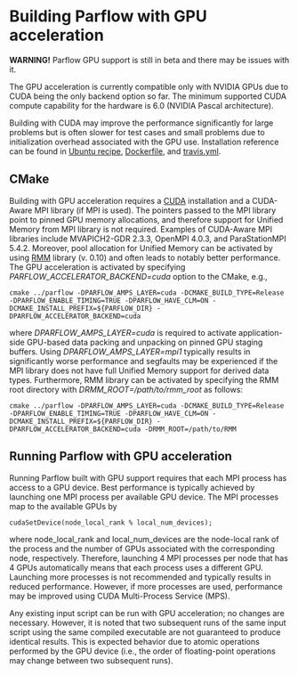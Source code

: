 # Building Parflow with GPU acceleration

**WARNING!** Parflow GPU support is still in beta and there may be issues with it.

The GPU acceleration is currently compatible only with NVIDIA GPUs due to CUDA being the only backend option so far. The minimum supported CUDA compute capability for the hardware is 6.0 (NVIDIA Pascal architecture).

Building with CUDA may improve the performance significantly for large problems but is often slower for test cases and small problems due to initialization overhead associated with the GPU use. Installation reference can be found in [Ubuntu recipe](/cmake/recipes/ubuntu-18.10-CUDA), [Dockerfile](Dockerfile_CUDA), and [travis.yml](.travis.yml).


## CMake

Building with GPU acceleration requires a [CUDA](https://docs.nvidia.com/cuda/cuda-installation-guide-linux/index.html) installation and a CUDA-Aware MPI library (if MPI is used). The pointers passed to the MPI library point to pinned GPU memory allocations, and therefore support for Unified Memory from MPI library is not required. Examples of CUDA-Aware MPI libraries include MVAPICH2-GDR 2.3.3, OpenMPI 4.0.3, and ParaStationMPI 5.4.2. Moreover, pool allocation for Unified Memory can be activated by using [RMM](https://github.com/rapidsai/rmm) library (v. 0.10) and often leads to notably better performance. The GPU acceleration is activated by specifying *PARFLOW_ACCELERATOR_BACKEND=cuda* option to the CMake, e.g.,

```shell
cmake ../parflow -DPARFLOW_AMPS_LAYER=cuda -DCMAKE_BUILD_TYPE=Release -DPARFLOW_ENABLE_TIMING=TRUE -DPARFLOW_HAVE_CLM=ON -DCMAKE_INSTALL_PREFIX=${PARFLOW_DIR} -DPARFLOW_ACCELERATOR_BACKEND=cuda
```
where *DPARFLOW_AMPS_LAYER=cuda* is required to activate application-side GPU-based data packing and unpacking on pinned GPU staging buffers. Using *DPARFLOW_AMPS_LAYER=mpi1* typically results in significantly worse performance and segfaults may be experienced if the MPI library does not have full Unified Memory support for derived data types. Furthermore, RMM library can be activated by specifying the RMM root directory with *DRMM_ROOT=/path/to/rmm_root* as follows:
```shell
cmake ../parflow -DPARFLOW_AMPS_LAYER=cuda -DCMAKE_BUILD_TYPE=Release -DPARFLOW_ENABLE_TIMING=TRUE -DPARFLOW_HAVE_CLM=ON -DCMAKE_INSTALL_PREFIX=${PARFLOW_DIR} -DPARFLOW_ACCELERATOR_BACKEND=cuda -DRMM_ROOT=/path/to/RMM
```
## Running Parflow with GPU acceleration

Running Parflow built with GPU support requires that each MPI process has access to a GPU device. Best performance is typically achieved by launching one MPI process per available GPU device. The MPI processes map to the available GPUs by 

```cudaSetDevice(node_local_rank % local_num_devices);```

where node_local_rank and local_num_devices are the node-local rank of the process and the number of GPUs associated with the corresponding node, respectively. Therefore, launching 4 MPI processes per node that has 4 GPUs automatically means that each process uses a different GPU. Launching more processes is not recommended and typically results in reduced performance. However, if more processes are used, performance may be improved using CUDA Multi-Process Service (MPS).

Any existing input script can be run with GPU acceleration; no changes are necessary. However, it is noted that two subsequent runs of the same input script using the same compiled executable are not guaranteed to produce identical results. This is expected behavior due to atomic operations performed by the GPU device (i.e., the order of floating-point operations may change between two subsequent runs).

